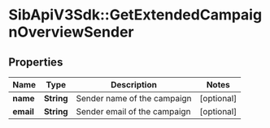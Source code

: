 # SibApiV3Sdk::GetExtendedCampaignOverviewSender

## Properties
Name | Type | Description | Notes
------------ | ------------- | ------------- | -------------
**name** | **String** | Sender name of the campaign | [optional] 
**email** | **String** | Sender email of the campaign | [optional] 


